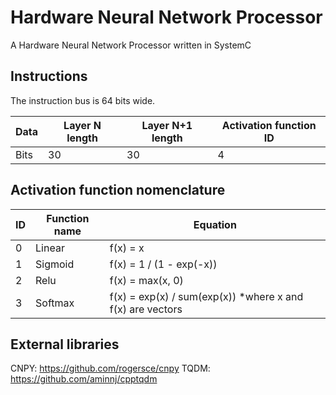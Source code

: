 Hardware Neural Network Processor
===

A Hardware Neural Network Processor written in SystemC

## Instructions

The instruction bus is 64 bits wide.

| Data | Layer N length | Layer N+1 length | Activation function ID |
|------|----------------|------------------|------------------------|
| Bits | 30             | 30               | 4                      |

## Activation function nomenclature

| ID | Function name | Equation                                                  |
|----|---------------|-----------------------------------------------------------|
| 0  | Linear        | f(x) = x                                                  |
| 1  | Sigmoid       | f(x) = 1 / (1 - exp(-x))                                  |
| 2  | Relu          | f(x) = max(x, 0)                                          |
| 3  | Softmax       | f(x) = exp(x) / sum(exp(x)) *where x and f(x) are vectors |

## External libraries
CNPY: https://github.com/rogersce/cnpy
TQDM: https://github.com/aminnj/cpptqdm
